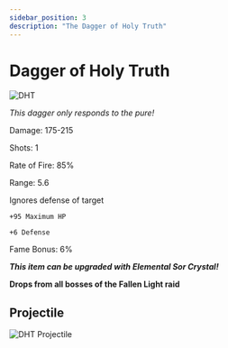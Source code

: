 ```yaml
---
sidebar_position: 3
description: "The Dagger of Holy Truth"
---
```


# Dagger of Holy Truth

![DHT](https://vwiki.valorserver.com/api/item/picture/dagger%20of%20holy%20truth)

<i>This dagger only responds to the pure!</i>

Damage: 175-215

Shots: 1

Rate of Fire: 85%

Range: 5.6

Ignores defense of target

    +95 Maximum HP
    
    +6 Defense
    
Fame Bonus: 6%

***This item can be upgraded with Elemental Sor Crystal!***

**Drops from all bosses of the Fallen Light raid**

## Projectile

![DHT Projectile](https://cdn.discordapp.com/attachments/953134990428868629/981723715815473172/daggerofholytruth.gif)
